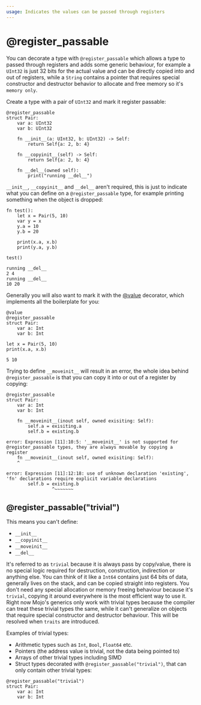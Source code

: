 ```yaml
---
usage: Indicates the values can be passed through registers
---
```


# @register_passable 
You can decorate a type with `@register_passable` which allows a type to passed through registers and adds some generic behaviour, for example a `UInt32` is just 32 bits for the actual value and can be directly copied into and out of registers, while a `String` contains a pointer that requires special constructor and destructor behavior to allocate and free memory so it's `memory only`.

Create a type with a pair of `UInt32` and mark it register passable:


```mojo :no-line-numbers 
@register_passable
struct Pair:
    var a: UInt32
    var b: UInt32

    fn __init__(a: UInt32, b: UInt32) -> Self:
        return Self{a: 2, b: 4}

    fn __copyinit__(self) -> Self:
        return Self{a: 2, b: 4}

    fn __del__(owned self):
        print("running __del__")
```

`__init__`, `__copyinit__` and `__del__` aren't required, this is just to indicate what you can define on a `@register_passable` type, for example printing something when the object is dropped:


```mojo :no-line-numbers 
fn test():
    let x = Pair(5, 10)
    var y = x
    y.a = 10
    y.b = 20

    print(x.a, x.b)
    print(y.a, y.b)

test()
```

    running __del__
    2 4
    running __del__
    10 20


Generally you will also want to mark it with the [@value](/guides/decorators/value) decorator, which implements all the boilerplate for you:


```mojo :no-line-numbers 
@value
@register_passable
struct Pair:
    var a: Int
    var b: Int

let x = Pair(5, 10)
print(x.a, x.b)
```

    5 10


Trying to define `__moveinit__` will result in an error, the whole idea behind `@register_passable` is that you can copy it into or out of a register by copying:


```mojo :no-line-numbers 
@register_passable
struct Pair:
    var a: Int
    var b: Int

    fn __moveinit__(inout self, owned exisiting: Self):
        self.a = exisiting.a
        self.b = existing.b
```

    error: Expression [11]:10:5: '__moveinit__' is not supported for @register_passable types, they are always movable by copying a register
        fn __moveinit__(inout self, owned exisiting: Self):
        ^
    
    error: Expression [11]:12:18: use of unknown declaration 'existing', 'fn' declarations require explicit variable declarations
            self.b = existing.b
                     ^~~~~~~~
    


## @register_passable("trivial")
This means you can't define:
- `__init__`
- `__copyinit__`
- `__moveinit__`
- `__del__`

It's referred to as `trivial` because it is always pass by copy/value, there is no special logic required for destruction, construction, indirection or anything else. You can think of it like a `Int64` contains just 64 bits of data, generally lives on the stack, and can be copied straight into registers. You don't need any special allocation or memory freeing behaviour because it's `trivial`, copying it around everywhere is the most efficient way to use it. Right now Mojo's generics only work with trivial types because the compiler can treat these trivial types the same, while it can't generalize on objects that require special constructor and destructor behaviour. This will be resolved when `traits` are introduced.

Examples of trivial types:
- Arithmetic types such as `Int`, `Bool`, `Float64` etc.
- Pointers (the address value is trivial, not the data being pointed to)
- Arrays of other trivial types including SIMD
- Struct types decorated with `@register_passable("trivial")`, that can only contain other trivial types:


```mojo :no-line-numbers 
@register_passable("trivial")
struct Pair:
    var a: Int
    var b: Int
```

<CommentService />
